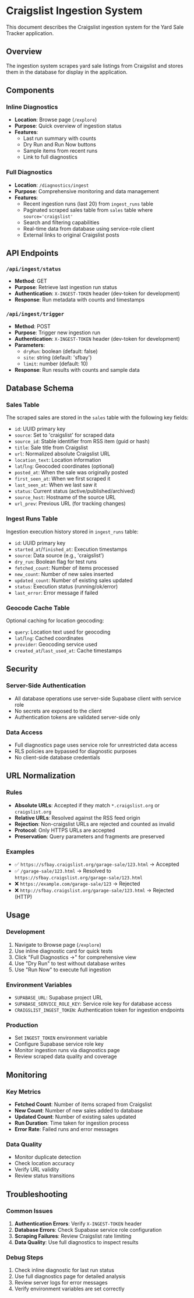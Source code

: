 # Craigslist Ingestion System

This document describes the Craigslist ingestion system for the Yard Sale Tracker application.

## Overview

The ingestion system scrapes yard sale listings from Craigslist and stores them in the database for display in the application.

## Components

### Inline Diagnostics
- **Location**: Browse page (`/explore`)
- **Purpose**: Quick overview of ingestion status
- **Features**: 
  - Last run summary with counts
  - Dry Run and Run Now buttons
  - Sample items from recent runs
  - Link to full diagnostics

### Full Diagnostics
- **Location**: `/diagnostics/ingest`
- **Purpose**: Comprehensive monitoring and data management
- **Features**:
  - Recent ingestion runs (last 20) from `ingest_runs` table
  - Paginated scraped sales table from `sales` table where `source='craigslist'`
  - Search and filtering capabilities
  - Real-time data from database using service-role client
  - External links to original Craigslist posts

## API Endpoints

### `/api/ingest/status`
- **Method**: GET
- **Purpose**: Retrieve last ingestion run status
- **Authentication**: `X-INGEST-TOKEN` header (dev-token for development)
- **Response**: Run metadata with counts and timestamps

### `/api/ingest/trigger`
- **Method**: POST
- **Purpose**: Trigger new ingestion run
- **Authentication**: `X-INGEST-TOKEN` header (dev-token for development)
- **Parameters**:
  - `dryRun`: boolean (default: false)
  - `site`: string (default: 'sfbay')
  - `limit`: number (default: 10)
- **Response**: Run results with counts and sample data

## Database Schema

### Sales Table
The scraped sales are stored in the `sales` table with the following key fields:
- `id`: UUID primary key
- `source`: Set to 'craigslist' for scraped data
- `source_id`: Stable identifier from RSS item (guid or hash)
- `title`: Sale title from Craigslist
- `url`: Normalized absolute Craigslist URL
- `location_text`: Location information
- `lat`/`lng`: Geocoded coordinates (optional)
- `posted_at`: When the sale was originally posted
- `first_seen_at`: When we first scraped it
- `last_seen_at`: When we last saw it
- `status`: Current status (active/published/archived)
- `source_host`: Hostname of the source URL
- `url_prev`: Previous URL (for tracking changes)

### Ingest Runs Table
Ingestion execution history stored in `ingest_runs` table:
- `id`: UUID primary key
- `started_at`/`finished_at`: Execution timestamps
- `source`: Data source (e.g., 'craigslist')
- `dry_run`: Boolean flag for test runs
- `fetched_count`: Number of items processed
- `new_count`: Number of new sales inserted
- `updated_count`: Number of existing sales updated
- `status`: Execution status (running/ok/error)
- `last_error`: Error message if failed

### Geocode Cache Table
Optional caching for location geocoding:
- `query`: Location text used for geocoding
- `lat`/`lng`: Cached coordinates
- `provider`: Geocoding service used
- `created_at`/`last_used_at`: Cache timestamps

## Security

### Server-Side Authentication
- All database operations use server-side Supabase client with service role
- No secrets are exposed to the client
- Authentication tokens are validated server-side only

### Data Access
- Full diagnostics page uses service role for unrestricted data access
- RLS policies are bypassed for diagnostic purposes
- No client-side database credentials

## URL Normalization

### Rules
- **Absolute URLs**: Accepted if they match `*.craigslist.org` or `craigslist.org`
- **Relative URLs**: Resolved against the RSS feed origin
- **Rejection**: Non-craigslist URLs are rejected and counted as invalid
- **Protocol**: Only HTTPS URLs are accepted
- **Preservation**: Query parameters and fragments are preserved

### Examples
- ✅ `https://sfbay.craigslist.org/garage-sale/123.html` → Accepted
- ✅ `/garage-sale/123.html` → Resolved to `https://sfbay.craigslist.org/garage-sale/123.html`
- ❌ `https://example.com/garage-sale/123` → Rejected
- ❌ `http://sfbay.craigslist.org/garage-sale/123.html` → Rejected (HTTP)

## Usage

### Development
1. Navigate to Browse page (`/explore`)
2. Use inline diagnostic card for quick tests
3. Click "Full Diagnostics →" for comprehensive view
4. Use "Dry Run" to test without database writes
5. Use "Run Now" to execute full ingestion

### Environment Variables
- `SUPABASE_URL`: Supabase project URL
- `SUPABASE_SERVICE_ROLE_KEY`: Service role key for database access
- `CRAIGSLIST_INGEST_TOKEN`: Authentication token for ingestion endpoints

### Production
- Set `INGEST_TOKEN` environment variable
- Configure Supabase service role key
- Monitor ingestion runs via diagnostics page
- Review scraped data quality and coverage

## Monitoring

### Key Metrics
- **Fetched Count**: Number of items scraped from Craigslist
- **New Count**: Number of new sales added to database
- **Updated Count**: Number of existing sales updated
- **Run Duration**: Time taken for ingestion process
- **Error Rate**: Failed runs and error messages

### Data Quality
- Monitor duplicate detection
- Check location accuracy
- Verify URL validity
- Review status transitions

## Troubleshooting

### Common Issues
1. **Authentication Errors**: Verify `X-INGEST-TOKEN` header
2. **Database Errors**: Check Supabase service role configuration
3. **Scraping Failures**: Review Craigslist rate limiting
4. **Data Quality**: Use full diagnostics to inspect results

### Debug Steps
1. Check inline diagnostic for last run status
2. Use full diagnostics page for detailed analysis
3. Review server logs for error messages
4. Verify environment variables are set correctly